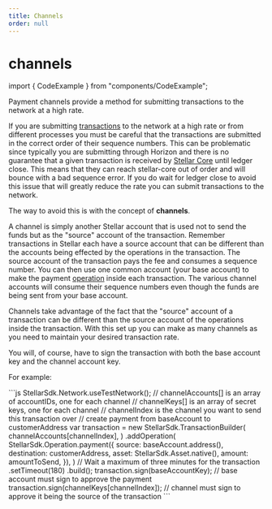 ```yaml
---
title: Channels
order: null
---
```


# channels

import { CodeExample } from "components/CodeExample";

Payment channels provide a method for submitting transactions to the network at a high rate.

If you are submitting [transactions](transactions.md) to the network at a high rate or from different processes you must be careful that the transactions are submitted in the correct order of their sequence numbers. This can be problematic since typically you are submitting through Horizon and there is no guarantee that a given transaction is received by [Stellar Core](https://github.com/stellar/stellar-core) until ledger close. This means that they can reach stellar-core out of order and will bounce with a bad sequence error. If you do wait for ledger close to avoid this issue that will greatly reduce the rate you can submit transactions to the network.

The way to avoid this is with the concept of **channels**.

A channel is simply another Stellar account that is used not to send the funds but as the "source" account of the transaction. Remember transactions in Stellar each have a source account that can be different than the accounts being effected by the operations in the transaction. The source account of the transaction pays the fee and consumes a sequence number. You can then use one common account \(your base account\) to make the payment [operation](operations.md) inside each transaction. The various channel accounts will consume their sequence numbers even though the funds are being sent from your base account.

Channels take advantage of the fact that the "source" account of a transaction can be different than the source account of the operations inside the transaction. With this set up you can make as many channels as you need to maintain your desired transaction rate.

You will, of course, have to sign the transaction with both the base account key and the channel account key.

For example:

 \`\`\`js StellarSdk.Network.useTestNetwork\(\); // channelAccounts\[\] is an array of accountIDs, one for each channel // channelKeys\[\] is an array of secret keys, one for each channel // channelIndex is the channel you want to send this transaction over // create payment from baseAccount to customerAddress var transaction = new StellarSdk.TransactionBuilder\( channelAccounts\[channelIndex\], \) .addOperation\( StellarSdk.Operation.payment\({ source: baseAccount.address\(\), destination: customerAddress, asset: StellarSdk.Asset.native\(\), amount: amountToSend, }\), \) // Wait a maximum of three minutes for the transaction .setTimeout\(180\) .build\(\); transaction.sign\(baseAccountKey\); // base account must sign to approve the payment transaction.sign\(channelKeys\[channelIndex\]\); // channel must sign to approve it being the source of the transaction \`\`\`

